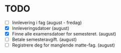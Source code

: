 # TODO

- [ ] Innlevering i fag                         (august - fredag)
- [x] Innleveringsdatoer                        (august)
- [x] Finne alle examensdatoer for semesteret.  (august)
- [ ] Betale semesteravgift.                    (august)    
- [ ] Registrere deg for manglende matte-fag.   (august)